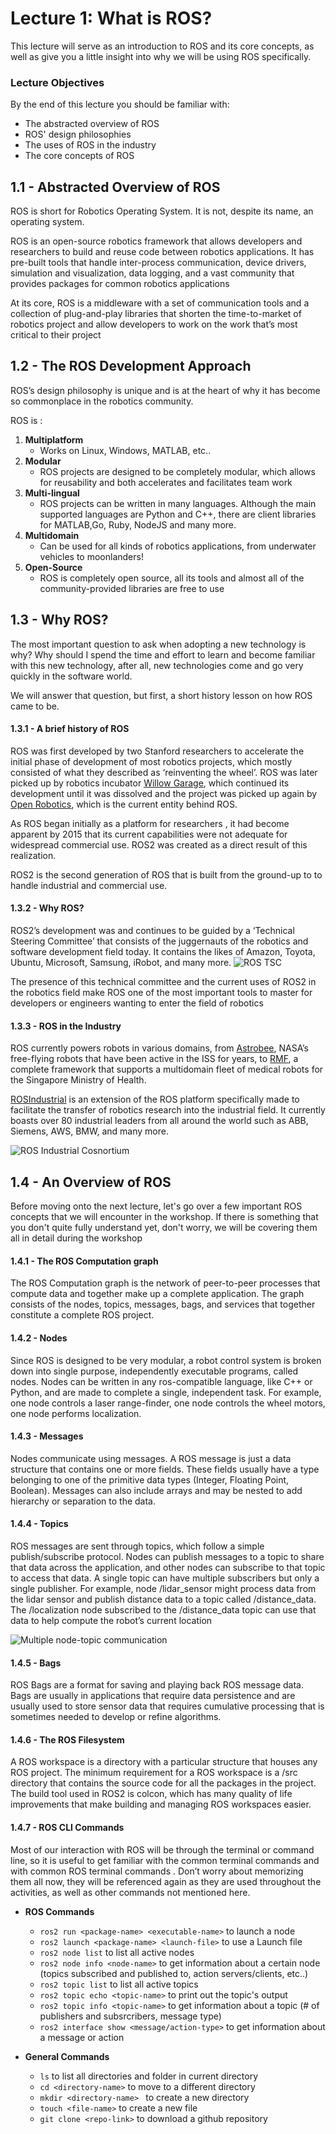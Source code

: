 # Lecture 1: What is ROS?
This lecture will serve as an introduction to ROS and its core concepts, as well as give you a little insight into why we will be using ROS specifically.

### Lecture Objectives
By the end of this lecture you should be familiar with:
- The abstracted overview of ROS
- ROS' design philosophies
- The uses of ROS in the industry
- The core concepts of ROS

## 1.1 - Abstracted Overview of ROS

ROS is short for Robotics Operating System. It is not, despite its name, an operating system. 

 ROS  is an open-source robotics framework that allows developers and researchers to build and reuse code between robotics applications. It has pre-built tools that handle inter-process communication, device drivers, simulation and visualization, data logging, and a vast community that provides packages for common robotics applications
 
At its core, ROS is a middleware with a set of communication tools and a collection of plug-and-play libraries that shorten the time-to-market of robotics project and allow developers to work on the work that’s most critical to their project


## 1.2 -  The ROS Development Approach

ROS’s design philosophy is unique and is at the heart of why it has become so commonplace in the robotics community.

ROS is :

1. **Multiplatform**
 	- Works on Linux, Windows, MATLAB, etc..
2. **Modular**
	- ROS projects are designed to be completely modular, which allows for reusability and both accelerates and facilitates team work
3. **Multi-lingual**
	- ROS projects can be written in many languages. Although the main supported languages are Python and C++, there are client libraries for MATLAB,Go, Ruby, NodeJS and many more.
4. **Multidomain**
	 - Can be used for all kinds of robotics applications, from underwater vehicles to moonlanders!
5. **Open-Source**
	- ROS is completely open source, all its tools and almost all of the community-provided libraries are free to use

## 1.3 - Why ROS?

The most important question to ask when adopting a new technology is why? Why should I spend the time and effort to learn and  become familiar with this new technology, after all, new technologies come and go very quickly in the software world.

We will answer that question, but first, a short history lesson on how ROS came to be.

#### 1.3.1 - A brief history of ROS
ROS was first developed by two Stanford researchers to accelerate the initial phase of development of most robotics projects, which mostly consisted of what  they described as ‘reinventing the wheel’. ROS was later picked up by robotics incubator [Willow Garage](https://en.wikipedia.org/wiki/Willow_Garage), which continued its development until it was dissolved and the project was picked up again by [Open Robotics](https://www.openrobotics.org/), which is the current entity behind ROS.

As ROS began initially as a platform for researchers , it had become apparent by 2015 that its current capabilities were not adequate for widespread commercial use. ROS2 was created as a direct result of this realization. 

ROS2 is the second generation of ROS that is built from the ground-up to  to handle industrial and commercial use.

#### 1.3.2 - Why ROS?

ROS2’s development was and continues to be guided by a ‘Technical Steering Committee’ that consists of the juggernauts of the robotics and software development field today.  It contains the likes of Amazon, Toyota, Ubuntu, Microsoft, Samsung, iRobot, and many more.
![ROS TSC](https://cdn.codeground.org/nsr/images/img/researchareas/openSource-article3_02.png)


The presence of this technical committee and the current uses of ROS2 in the robotics field make ROS one of the most important tools to master for developers or engineers wanting to enter the field of robotics

#### 1.3.3 - ROS in the Industry
ROS currently powers robots in various domains, from [Astrobee](https://www.nasa.gov/astrobee), NASA’s free-flying robots that have been active in the ISS for years, to [RMF](https://www.openrobotics.org/customer-stories/open-rmf), a complete framework that supports a multidomain fleet of medical robots for the Singapore Ministry of Health. 

[ROSIndustrial](https://rosindustrial.org/) is an extension of the ROS platform specifically made to facilitate the transfer of robotics research into the industrial field. It currently boasts over 80 industrial leaders from all around the world such as ABB, Siemens, AWS, BMW, and many more. 

![ROS Industrial Cosnortium](https://images.squarespace-cdn.com/content/v1/51df34b1e4b08840dcfd2841/5f2d08b4-2f38-41af-b19f-8fa90ff71a72/Logo-montage_2022-Sept1-wide-tp+copy-s.jpg?format=750w)

## 1.4 - An Overview of ROS

Before moving onto the next lecture, let's go over a few important ROS concepts that we will encounter in the workshop. If there is something that you don't quite fully understand yet, don't worry, we will be covering them all in detail during the workshop

#### 1.4.1 -  The ROS Computation graph
The ROS Computation graph is the network of peer-to-peer processes that compute data and together make up a complete application. The graph consists of the nodes, topics, messages, bags, and services that together constitute a complete ROS project.

#### 1.4.2 - Nodes
Since ROS is designed to be very modular, a robot control system is broken down into single purpose, independently executable programs, called nodes.  Nodes can be written in any ros-compatible language, like C++ or Python, and are made to complete a single, independent task. For example, one node controls a laser range-finder, one node controls the wheel motors, one node performs localization.

#### 1.4.3 - Messages

Nodes communicate using messages. A ROS message is just a data structure that contains one or more fields. These fields usually have a type belonging to one of the primitive data types (Integer, Floating Point, Boolean). Messages can also include arrays and may be nested to add hierarchy or separation to the data.

#### 1.4.4 - Topics
ROS messages are sent through topics, which follow a simple publish/subscribe protocol. Nodes can publish messages to a topic to share that data across the application, and other nodes can subscribe to that topic to access that data. A single topic can have multiple subscribers but only a single publisher.  For example, node /lidar_sensor might process data from the lidar sensor and publish distance data to a topic called /distance_data. The /localization node subscribed to the /distance_data topic can use that data to help compute the robot’s current location

![Multiple node-topic communication](https://docs.ros.org/en/foxy/_images/Topic-MultiplePublisherandMultipleSubscriber.gif)

#### 1.4.5 - Bags
ROS Bags are a format for saving and playing back ROS message data. Bags are usually in applications that require data persistence and are usually used to store sensor data that requires cumulative processing that is sometimes needed to develop or refine algorithms.

#### 1.4.6 - The ROS Filesystem 
A ROS workspace is a directory with a particular structure that houses any ROS project. The minimum requirement for a ROS workspace is a /src directory that contains the source code for all the packages in the project. 
The build tool used in ROS2 is colcon, which has many quality of life improvements that make building and managing ROS workspaces easier. 

#### 1.4.7 - ROS CLI Commands
Most of our interaction with ROS will be through the terminal or command line, so it is useful to get familiar with the common terminal commands and with common ROS terminal commands . Don’t worry about memorizing them all now, they will be referenced again as they are used throughout the activities, as well as other commands not mentioned here. 

- **ROS Commands**
  - `ros2 run <package-name> <executable-name>` to launch a node
  - `ros2 launch <package-name> <launch-file>`  to use a Launch file
  - `ros2 node list` to list all active nodes
  - `ros2 node info <node-name>` to get information about a certain node (topics subscribed and published to, action servers/clients, etc..)
  - `ros2 topic list` to list all active topics
  - `ros2 topic echo <topic-name>` to print out the topic's output
  - `ros2 topic info <topic-name>` to get information about a topic (# of publishers and subsrcribers, message type)
  - `ros2 interface show <message/action-type>` to get information about a message or action
  
 - **General Commands**
 	- `ls` to list all directories and folder in current directory
	- `cd <directory-name>` to move to a different directory
 	- `mkdir <directory-name> ` to create a new directory
 	- `touch <file-name>` to create a new file
 	- `git clone <repo-link>` to download a github repository  	


